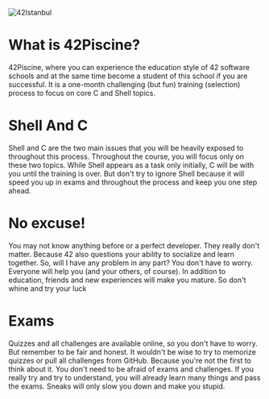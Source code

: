 ![42Istanbul](https://www.turkiyeacikkaynakplatformu.com/wp-content/uploads/2021/07/42nin-gizemi.jpeg)

# What is 42Piscine?

42Piscine, where you can experience the education style of 42 software schools and at the same time become a student of this school if you are successful. 
It is a one-month challenging (but fun) training (selection) process to focus on core C and Shell topics.

# Shell And C

Shell and C are the two main issues that you will be heavily exposed to throughout this process. Throughout the course, you will focus only on these two topics. 
While Shell appears as a task only initially, C will be with you until the training is over. But don't try to ignore Shell because it will speed you up in exams and throughout the process and keep you one step ahead.

# No excuse!

You may not know anything before or a perfect developer. They really don't matter. Because 42 also questions your ability to socialize and learn together. 
So, will I have any problem in any part? You don't have to worry. Everyone will help you (and your others, of course). In addition to education, friends and new experiences will make you mature. So don't whine and try your luck

# Exams

Quizzes and all challenges are available online, so you don't have to worry. But remember to be fair and honest. 
It wouldn't be wise to try to memorize quizzes or pull all challenges from GitHub. Because you're not the first to think about it. You don't need to be afraid of exams and challenges. If you really try and try to understand, you will already learn many things and pass the exams. Sneaks will only slow you down and make you stupid.

